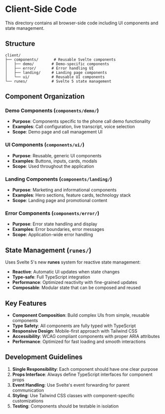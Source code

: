 # Client-Side Code

This directory contains all browser-side code including UI components and state management.

## Structure

```
client/
├── components/       # Reusable Svelte components
│   ├── demo/        # Demo-specific components
│   ├── error/       # Error handling UI
│   ├── landing/     # Landing page components
│   └── ui/          # Reusable UI components
└── runes/           # Svelte 5 state management
```

## Component Organization

### Demo Components (`components/demo/`)
- **Purpose**: Components specific to the phone call demo functionality
- **Examples**: Call configuration, live transcript, voice selection
- **Scope**: Demo page and call management UI

### UI Components (`components/ui/`)
- **Purpose**: Reusable, generic UI components
- **Examples**: Buttons, inputs, cards, modals
- **Scope**: Used throughout the application

### Landing Components (`components/landing/`)
- **Purpose**: Marketing and informational components
- **Examples**: Hero sections, feature cards, technology stack
- **Scope**: Landing page and promotional content

### Error Components (`components/error/`)
- **Purpose**: Error state handling and display
- **Examples**: Error boundaries, error messages
- **Scope**: Application-wide error handling

## State Management (`runes/`)

Uses Svelte 5's new **runes** system for reactive state management:

- **Reactive**: Automatic UI updates when state changes
- **Type-safe**: Full TypeScript integration
- **Performance**: Optimized reactivity with fine-grained updates
- **Composable**: Modular state that can be composed and reused

## Key Features

- **Component Composition**: Build complex UIs from simple, reusable components
- **Type Safety**: All components are fully typed with TypeScript
- **Responsive Design**: Mobile-first approach with Tailwind CSS
- **Accessibility**: WCAG compliant components with proper ARIA attributes
- **Performance**: Optimized for fast loading and smooth interactions

## Development Guidelines

1. **Single Responsibility**: Each component should have one clear purpose
2. **Props Interface**: Always define TypeScript interfaces for component props
3. **Event Handling**: Use Svelte's event forwarding for parent communication
4. **Styling**: Use Tailwind CSS classes with component-specific customizations
5. **Testing**: Components should be testable in isolation 